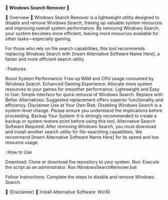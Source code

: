 **🌠 Windows Search Remover 🌠**

👀 Overview 👀
Windows Search Remover is a lightweight utility designed to disable and remove Windows Search, freeing up valuable system resources and improving overall system performance. By removing Windows Search, your system becomes more efficient, leaving more resources available for other tasks—especially gaming.

For those who rely on file search capabilities, this tool recommends replacing Windows Search with [Insert Alternative Software Name Here], a faster and more efficient search utility.

::Features

Boost System Performance: Free up RAM and CPU usage consumed by Windows Search.
Enhanced Gaming Experience: Allocate more system resources to your games for smoother performance.
Lightweight and Easy to Use: Simple interface for quick removal of Windows Search.
Replace with Better Alternatives: Suggested replacement offers superior functionality and efficiency.
Disclaimer
Use at Your Own Risk: Disabling Windows Search is a system-level change. Please ensure you understand the implications before proceeding.
Backup Your System: It is strongly recommended to create a backup or system restore point before using this tool.
Alternative Search Software Required: After removing Windows Search, you must download and install another search utility for file-searching capabilities. We recommend [Insert Alternative Software Name Here] for its speed and low resource usage.

::How to Use

Download: Clone or download the repository to your system.
Run: Execute the script as an administrator.
Run WindowsSearchRemover.bat

Follow Instructions: 
Complete the steps to disable and remove Windows Search.

🚨 (Disclaimer) 🚨
Install Alternative Software: Win10 







